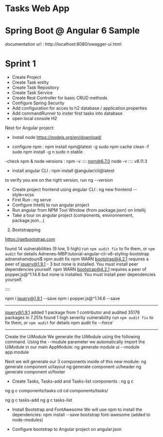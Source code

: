 # Tasks Web App

# Spring Boot @ Angular 6 Sample

documentation url : http://localhost:8080/swagger-ui.html

# Sprint 1

- Create Project
- Create Task entity
- Create Task Repository
- Create Task Service
- Create Rest Controller for basic CRUD methods
- Configure Spring Security
- Add configuration for acces to h2 database / application.properties 
- Add commandRunner to inster first tasks into database
- open local console H2

Next for Angular project:

- Install node https://nodejs.org/en/download/

- configure npm : npm install npm@latest -g
sudo npm cache clean -f
sudo npm install -g n
sudo n stable

-check npm & node versions : 
npm -v :::: npm@6.7.0
node -v :::: v8.11.3


- install angular CLI : npm install @angular/cli@latest

to verify you are on the right version, run ng --version

- Create project frontend using angular CLI : ng new frontend --style=scss
- First Run : ng serve
- Configure Intellij to run angular project
- Run angular from NPM Tool Window (from package.json) on Intellij
- Take a tour on angular project (components, environnement, package.json...)


2. Bootstrapping

https://getbootstrap.com

found 14 vulnerabilities (9 low, 5 high)
  run `npm audit fix` to fix them, or `npm audit` for details
Adnenes-MBP:tutorial-angular-cli-v6-styling-bootstrap adnenehamdouni$ npm audit fix
npm WARN bootstrap@4.2.1 requires a peer of jquery@1.9.1 - 3 but none is installed. You must install peer dependencies yourself.
npm WARN bootstrap@4.2.1 requires a peer of popper.js@^1.14.6 but none is installed. You must install peer dependencies yourself.

:::: 

npm i jquery@1.9.1 --save
npm i popper.js@^1.14.6 --save

----------
 jquery@1.9.1
added 1 package from 1 contributor and audited 35178 packages in 7.251s
found 1 high severity vulnerability
  run `npm audit fix` to fix them, or `npm audit` for details
npm audit fix --force`

----------

Create the UiModule
We generate the UiModule using the following command. Using the --module parameter we automatically import the UiModule in our main AppModule:
ng generate module ui --module app.module

Next we will generate our 3 components inside of this new module:
ng generate component ui/layout
ng generate component ui/header
ng generate component ui/footer


- Create Tasks, Tasks-add and Tasks-list components : ng g c

ng g c components/tasks
cd cd components/tasks/

ng g c tasks-add
ng g c tasks-list

- Install Bootstrap and FontAwesome
  We will use npm to install the dependencies:
  npm install --save bootstrap font-awesome (added to node-modules)


- Configure bootstrap to Angular project on angular.json

